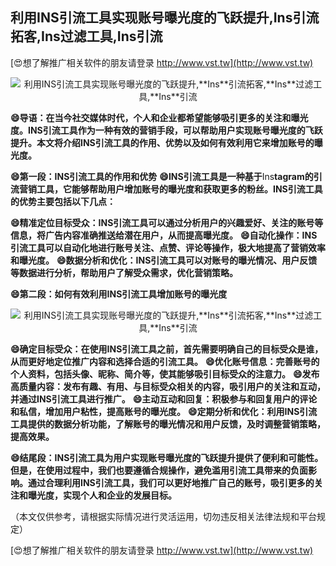## **利用INS引流工具实现账号曝光度的飞跃提升,**Ins**引流拓客,**Ins**过滤工具,**Ins**引流**

[😍想了解推广相关软件的朋友请登录 http://www.vst.tw](http://www.vst.tw)

 <center><img src="https://vst.tw/MP4/tuiguang/png/2.png" alt="利用INS引流工具实现账号曝光度的飞跃提升,**Ins**引流拓客,**Ins**过滤工具,**Ins**引流"></center>

**😄导语：在当今社交媒体时代，个人和企业都希望能够吸引更多的关注和曝光度。INS引流工具作为一种有效的营销手段，可以帮助用户实现账号曝光度的飞跃提升。本文将介绍INS引流工具的作用、优势以及如何有效利用它来增加账号的曝光度。**

**😄第一段：INS引流工具的作用和优势**
**😄INS引流工具是一种基于**Ins**tagram的引流营销工具，它能够帮助用户增加账号的曝光度和获取更多的粉丝。INS引流工具的优势主要包括以下几点：**

**😄精准定位目标受众：INS引流工具可以通过分析用户的兴趣爱好、关注的账号等信息，将广告内容准确推送给潜在用户，从而提高曝光度。**
**😄自动化操作：INS引流工具可以自动化地进行账号关注、点赞、评论等操作，极大地提高了营销效率和曝光度。**
**😄数据分析和优化：INS引流工具可以对账号的曝光情况、用户反馈等数据进行分析，帮助用户了解受众需求，优化营销策略。**

**😄第二段：如何有效利用INS引流工具增加账号的曝光度**

 <center><img src="https://vst.tw/MP4/tuiguang/png/4.png" alt="利用INS引流工具实现账号曝光度的飞跃提升,**Ins**引流拓客,**Ins**过滤工具,**Ins**引流"></center>

**😄确定目标受众：在使用INS引流工具之前，首先需要明确自己的目标受众是谁，从而更好地定位推广内容和选择合适的引流工具。**
**😄优化账号信息：完善账号的个人资料，包括头像、昵称、简介等，使其能够吸引目标受众的注意力。**
**😄发布高质量内容：发布有趣、有用、与目标受众相关的内容，吸引用户的关注和互动，并通过INS引流工具进行推广。**
**😄主动互动和回复：积极参与和回复用户的评论和私信，增加用户粘性，提高账号的曝光度。**
**😄定期分析和优化：利用INS引流工具提供的数据分析功能，了解账号的曝光情况和用户反馈，及时调整营销策略，提高效果。**

**😄结尾段：INS引流工具为用户实现账号曝光度的飞跃提升提供了便利和可能性。但是，在使用过程中，我们也要遵循合规操作，避免滥用引流工具带来的负面影响。通过合理利用INS引流工具，我们可以更好地推广自己的账号，吸引更多的关注和曝光度，实现个人和企业的发展目标。**

（本文仅供参考，请根据实际情况进行灵活运用，切勿违反相关法律法规和平台规定）

[😍想了解推广相关软件的朋友请登录 http://www.vst.tw](http://www.vst.tw)



